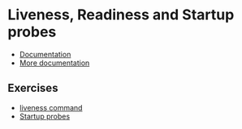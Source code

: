 # Liveness, Readiness and Startup probes

* [Documentation](https://kubernetes.io/docs/concepts/configuration/liveness-readiness-startup-probes/)
* [More documentation](https://kubernetes.io/docs/tasks/configure-pod-container/configure-liveness-readiness-startup-probes/)

## Exercises

* [liveness command](https://kubernetes.io/docs/tasks/configure-pod-container/configure-liveness-readiness-startup-probes/#define-a-liveness-command)
* [Startup probes](https://kubernetes.io/docs/tasks/configure-pod-container/configure-liveness-readiness-startup-probes/#define-startup-probes)
